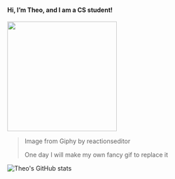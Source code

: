 #### Hi, I’m Theo, and I am a CS student!

<img src="https://media.giphy.com/media/ule4vhcY1xEKQ/giphy.gif" width="250" height="250" />

> Image from Giphy by reactionseditor
>
> One day I will make my own fancy gif to replace it

<!--![visitors](https://visitor-badge.glitch.me/badge?page_id=theopn&left_color=#CCF1FF&right_color=#B5EAD7)%%-->


![Theo's GitHub stats](https://github-readme-stats.vercel.app/api?username=theopn&show_icons=true&theme=radical)

<!---
theopn/theopn is a ✨ special ✨ repository because its `README.md` (this file) appears on your GitHub profile.
You can click the Preview link to take a look at your changes.
--->
